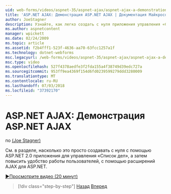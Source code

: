 ```yaml
---
uid: web-forms/videos/aspnet-35/aspnet-ajax/aspnet-ajax-a-demonstration-of-aspnet-ajax
title: 'ASP.NET AJAX: Демонстрация ASP.NET AJAX | Документация Майкрософт'
author: JoeStagner
description: Узнайте, как легко создать с нуля приложения управления «Список дел» с помощью ASP.NET 2.0, а затем повысить удобство работы пользователей, с помощью ASP.NET AJAX...
ms.author: aspnetcontent
manager: wpickett
ms.date: 02/24/2009
ms.topic: article
ms.assetid: f2b4fff1-523f-4636-aa70-63fcc1257a1f
ms.technology: dotnet-webforms
msc.legacyurl: /web-forms/videos/aspnet-35/aspnet-ajax/aspnet-ajax-a-demonstration-of-aspnet-ajax
msc.type: video
ms.openlocfilehash: 527f4378aedfe3f2fda155a4f38749d39edc727a
ms.sourcegitcommit: 953ff9ea4369f154d6fd0239599279ddd3280009
ms.translationtype: MT
ms.contentlocale: ru-RU
ms.lasthandoff: 07/03/2018
ms.locfileid: "37392170"
---
```

<a name="aspnet-ajax-a-demonstration-of-aspnet-ajax"></a>ASP.NET AJAX: Демонстрация ASP.NET AJAX
====================
по [(Joe Stagner)](https://github.com/JoeStagner)

См. в разделе, насколько это просто создавать с нуля с помощью ASP.NET 2.0 приложения для управления «Список дел», а затем повысить удобство работы пользователей, с помощью расширений AJAX для ASP.NET.

[&#9654;Просмотрите видео (20 минут)](https://channel9.msdn.com/Blogs/ASP-NET-Site-Videos/aspnet-ajax-a-demonstration-of-aspnet-ajax)

> [!div class="step-by-step"]
> [Назад](creating-and-using-an-ajax-enabled-web-service-in-a-web-site.md)
> [Вперед](adonet-data-services-with-aspnet-ajax-support.md)
